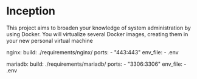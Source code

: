 # Inception
This project aims to broaden your knowledge of system administration by using Docker. You will virtualize several Docker images, creating them in your new personal virtual machine


nginx:
  build: ./requirements/nginx/
  ports:
    - "443:443"
  env_file:
    - .env

mariadb:
  build: ./requirements/mariadb/
  ports:
    - "3306:3306"
  env_file:
    - .env